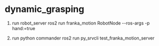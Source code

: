 # dynamic_grasping

1. run robot_server
ros2 run franka_motion RobotNode --ros-args -p hand:=true

2. run python commander
ros2 run py_srvcli test_franka_motion_server 
